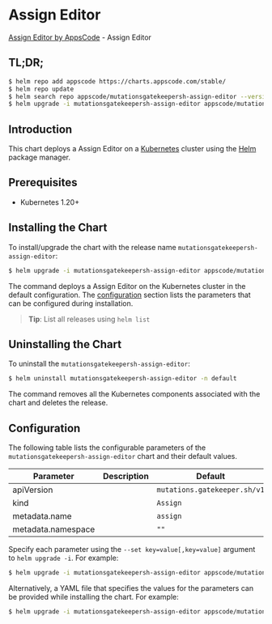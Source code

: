 # Assign Editor

[Assign Editor by AppsCode](https://appscode.com) - Assign Editor

## TL;DR;

```bash
$ helm repo add appscode https://charts.appscode.com/stable/
$ helm repo update
$ helm search repo appscode/mutationsgatekeepersh-assign-editor --version=v0.14.0
$ helm upgrade -i mutationsgatekeepersh-assign-editor appscode/mutationsgatekeepersh-assign-editor -n default --create-namespace --version=v0.14.0
```

## Introduction

This chart deploys a Assign Editor on a [Kubernetes](http://kubernetes.io) cluster using the [Helm](https://helm.sh) package manager.

## Prerequisites

- Kubernetes 1.20+

## Installing the Chart

To install/upgrade the chart with the release name `mutationsgatekeepersh-assign-editor`:

```bash
$ helm upgrade -i mutationsgatekeepersh-assign-editor appscode/mutationsgatekeepersh-assign-editor -n default --create-namespace --version=v0.14.0
```

The command deploys a Assign Editor on the Kubernetes cluster in the default configuration. The [configuration](#configuration) section lists the parameters that can be configured during installation.

> **Tip**: List all releases using `helm list`

## Uninstalling the Chart

To uninstall the `mutationsgatekeepersh-assign-editor`:

```bash
$ helm uninstall mutationsgatekeepersh-assign-editor -n default
```

The command removes all the Kubernetes components associated with the chart and deletes the release.

## Configuration

The following table lists the configurable parameters of the `mutationsgatekeepersh-assign-editor` chart and their default values.

|     Parameter      | Description |                 Default                 |
|--------------------|-------------|-----------------------------------------|
| apiVersion         |             | <code>mutations.gatekeeper.sh/v1</code> |
| kind               |             | <code>Assign</code>                     |
| metadata.name      |             | <code>assign</code>                     |
| metadata.namespace |             | <code>""</code>                         |


Specify each parameter using the `--set key=value[,key=value]` argument to `helm upgrade -i`. For example:

```bash
$ helm upgrade -i mutationsgatekeepersh-assign-editor appscode/mutationsgatekeepersh-assign-editor -n default --create-namespace --version=v0.14.0 --set apiVersion=mutations.gatekeeper.sh/v1
```

Alternatively, a YAML file that specifies the values for the parameters can be provided while
installing the chart. For example:

```bash
$ helm upgrade -i mutationsgatekeepersh-assign-editor appscode/mutationsgatekeepersh-assign-editor -n default --create-namespace --version=v0.14.0 --values values.yaml
```
